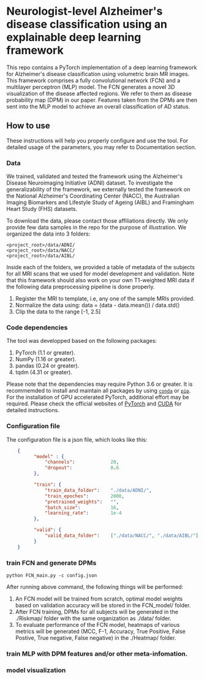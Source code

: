 # Neurologist-level Alzheimer's disease classification using an explainable deep learning framework

This repo contains a PyTorch implementation of a deep learning framework for Alzheimer's disease classification using volumetric brain MR images. This framework comprises a fully convolutional network (FCN) and a multilayer perceptron (MLP) model. The FCN generates a novel 3D visualization of the disease affected regions. We refer to them as disease probability map (DPM) in our paper. Features taken from the DPMs are then sent into the MLP model to achieve an overall classification of AD status. 

## How to use

These instructions will help you properly configure and use the tool. For detailed usage of the parameters, you may refer to Documentation section.

### Data

We trained, validated and tested the framework using the Alzheimer's Disease Neuroimaging Initiative (ADNI) dataset. To investigate the generalizability of the framework, we externally tested the framework on the National Alzheimer's Coordinating Center (NACC), the Australian Imaging Biomarkers and Lifestyle Study of Ageing (AIBL) and Framingham Heart Study (FHS) datasets.

To download the data, please contact those affiliations directly. We only provide few data samples in the repo for the purpose of illustration. We organized the data into 3 folders:

```
<project_root>/data/ADNI/
<project_root>/data/NACC/
<project_root>/data/AIBL/
```

Inside each of the folders, we provided a table of metadata of the subjects for all MRI scans that we used for model development and validation. Note that this framework should also work on your own T1-weighted MRI data if the following data preprocessing pipeline is done properly.

1. Register the MRI to template, i.e, any one of the sample MRIs provided.
2. Normalize the data using: data = (data - data.mean()) / data.std()
3. Clip the data to the range [-1, 2.5]

### Code dependencies

The tool was developped based on the following packages:

1. PyTorch (1.1 or greater).
2. NumPy (1.16 or greater).
3. pandas (0.24 or greater).
4. tqdm (4.31 or greater).

Please note that the dependencies may require Python 3.6 or greater. It is recommemded to install and maintain all packages by using [`conda`](https://www.anaconda.com/) or [`pip`](https://pypi.org/project/pip/). For the installation of GPU accelerated PyTorch, additional effort may be required. Please check the official websites of [PyTorch](https://pytorch.org/get-started/locally/) and [CUDA](https://developer.nvidia.com/cuda-downloads) for detailed instructions.

### Configuration file
The configuration file is a json file, which looks like this:

```json
    {
          "model" : {
              "channels":             20,
              "dropout":              0.6
          },

          "train": {
              "train_data_folder":    "./data/ADNI/",   
              "train_epoches":        2000,             
              "pretrained_weights":   "",             
              "batch_size":           16,             
              "learning_rate":        1e-4
          },

          "valid": {
              "valid_data_folder":    ["./data/NACC/", "./data/AIBL/"]
          }
    }
```

### train FCN and generate DPMs
    python FCN_main.py -c config.json 
After running above command, the following things will be performed:
1. An FCN model will be trained from scratch, optimal model weights based on validation accuracy will be stored in the FCN_model/ folder.  
2. After FCN training, DPMs for all subjects will be generated in the ./Riskmap/ folder with the same organization as ./data/ folder.
3. To evaluate performance of the FCN model, heatmaps of various metrics will be generated (MCC, F-1, Accuracy, True Positive, False Postive, True negative, False negative) in the ./Heatmap/ folder.

### train MLP with DPM features and/or other meta-infomation. 


### model visualization

